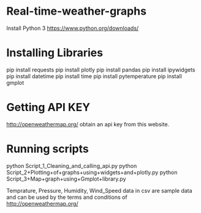 # Real-time-weather-graphs
Install Python 3
https://www.python.org/downloads/

# Installing Libraries 

pip install requests
pip install plotly 
pip install pandas
pip install ipywidgets
pip install datetime
pip install time
pip install pytemperature
pip install gmplot

# Getting API KEY
http://openweathermap.org/ obtain an api key from this website. 


# Running scripts
python Script_1_Cleaning_and_calling_api.py
python Script_2+Plotting+of+graphs+using+widgets+and+plotly.py
python Script_3+Map+graph+using+Gmplot+library.py




Temprature, Pressure, Humidity, Wind_Speed data in csv are sample data and can be used by the terms and conditions of http://openweathermap.org/ 
